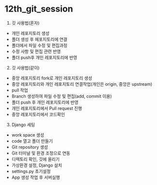 # 12th_git_session

1. 깃 사용법(혼자)
- 개인 레포지토리 생성
- 폴더 생성 후 헤포지토리에 연결
- 폴더에서 파일 수정 및 편집과정
- 수정 사항 및 편집 관련 반영
- 폴더 push후 개인 레포지토리에 반영



2. 깃 사용법(같이)
- 중앙 레포지토리 fork로 개인 레포지토리 생성
- 중앙 레포지토리와 개인 레포지토리 연결작업(개인은 origin, 중앙은 upstream)
- pull 작업
- Branch 생성하여 파일 수정 및 편집(add, commit 이용)
- 폴더 push 후 개인 레포지토리에 반영
- 개인 레포지토리에서 Pull request 진행
- 중앙 레포지토리에서 코드확인



3. Django 세팅
- work space 생성
- code 열고 폴더 만들기
- Git repository 생성
- Git 터미널 및 환경 조정으로 연동
- 디렉토리 확인, 깃에 올리기
- 가상환경 설정, Django 설치
- settings.py 초기설정
- App 생성 작업 후 서버실행
